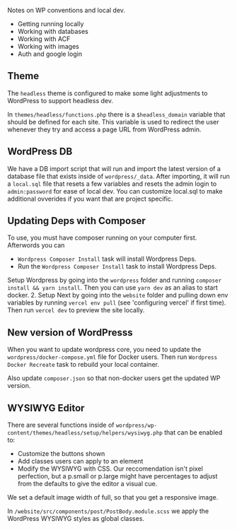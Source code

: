 Notes on WP conventions and local dev.

- Getting running locally
- Working with databases
- Working with ACF
- Working with images
- Auth and google login

## Theme

The `headless` theme is configured to make some light adjustments to WordPress to support headless dev.

In `themes/headless/functions.php` there is a `$headless_domain` variable that should be defined for each site. This variable is used to redirect the user whenever they try and access a page URL from WordPress admin.

## WordPress DB

We have a DB import script that will run and import the latest version of a database file that exists inside of `wordpress/_data`. After importing, it will run a `local.sql` file that resets a few variables and resets the admin login to `admin:password` for ease of local dev. You can customize local.sql to make additional ovverides if you want that are project specific.

## Updating Deps with Composer

To use, you must have composer running on your computer first. Afterwords you can

- `Wordpress Composer Install` task will install Wordpress Deps.
- Run the `Wordpress Composer Install` task to install Wordpress Deps.

Setup Wordpress by going into the `wordpress` folder and running `composer install && yarn install`. Then you can use `yarn dev` as an alias to start docker. 2. Setup Next by going into the `website` folder and pulling down env variables by running `vercel env pull` (see 'configuring vercel' if first time). Then run `vercel dev` to preview the site locally.

## New version of WordPresss

When you want to update wordpress core, you need to update the `wordpress/docker-compose.yml` file for Docker users. Then run `Wordpress Docker Recreate` task to rebuild your local container.

Also update `composer.json` so that non-docker users get the updated WP version.

## WYSIWYG Editor

There are several functions inside of `wordpress/wp-content/themes/headless/setup/helpers/wysiwyg.php` that can be enabled to:

* Customize the buttons shown
* Add classes users can apply to an element
* Modify the WYSIWYG with CSS. Our reccomendation isn't pixel perfection, but a p.small or p.large might have percentages to adjust from the defaults to give the editor a visual cue.

We set a default image width of full, so that you get a responsive image.

In `/website/src/components/post/PostBody.module.scss` we apply the WordPress WYSIWYG styles as global classes.

